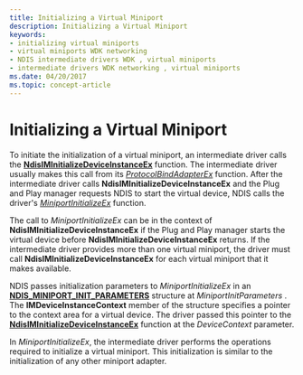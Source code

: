 ```yaml
---
title: Initializing a Virtual Miniport
description: Initializing a Virtual Miniport
keywords:
- initializing virtual miniports
- virtual miniports WDK networking
- NDIS intermediate drivers WDK , virtual miniports
- intermediate drivers WDK networking , virtual miniports
ms.date: 04/20/2017
ms.topic: concept-article
---
```


# Initializing a Virtual Miniport





To initiate the initialization of a virtual miniport, an intermediate driver calls the [**NdisIMInitializeDeviceInstanceEx**](/windows-hardware/drivers/ddi/ndis/nf-ndis-ndisiminitializedeviceinstanceex) function. The intermediate driver usually makes this call from its [*ProtocolBindAdapterEx*](/windows-hardware/drivers/ddi/ndis/nc-ndis-protocol_bind_adapter_ex) function. After the intermediate driver calls **NdisIMInitializeDeviceInstanceEx** and the Plug and Play manager requests NDIS to start the virtual device, NDIS calls the driver's [*MiniportInitializeEx*](/windows-hardware/drivers/ddi/ndis/nc-ndis-miniport_initialize) function.

The call to *MiniportInitializeEx* can be in the context of **NdisIMInitializeDeviceInstanceEx** if the Plug and Play manager starts the virtual device before **NdisIMInitializeDeviceInstanceEx** returns. If the intermediate driver provides more than one virtual miniport, the driver must call **NdisIMInitializeDeviceInstanceEx** for each virtual miniport that it makes available.

NDIS passes initialization parameters to *MiniportInitializeEx* in an [**NDIS\_MINIPORT\_INIT\_PARAMETERS**](/windows-hardware/drivers/ddi/ndis/ns-ndis-_ndis_miniport_init_parameters) structure at *MiniportInitParameters* . The **IMDeviceInstanceContext** member of the structure specifies a pointer to the context area for a virtual device. The driver passed this pointer to the [**NdisIMInitializeDeviceInstanceEx**](/windows-hardware/drivers/ddi/ndis/nf-ndis-ndisiminitializedeviceinstanceex) function at the *DeviceContext* parameter.

In *MiniportInitializeEx*, the intermediate driver performs the operations required to initialize a virtual miniport. This initialization is similar to the initialization of any other miniport adapter.

 

